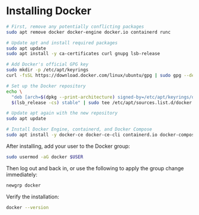 # Installing Docker

```bash
# First, remove any potentially conflicting packages
sudo apt remove docker docker-engine docker.io containerd runc

# Update apt and install required packages
sudo apt update
sudo apt install -y ca-certificates curl gnupg lsb-release

# Add Docker's official GPG key
sudo mkdir -p /etc/apt/keyrings
curl -fsSL https://download.docker.com/linux/ubuntu/gpg | sudo gpg --dearmor -o /etc/apt/keyrings/docker.gpg

# Set up the Docker repository
echo \
  "deb [arch=$(dpkg --print-architecture) signed-by=/etc/apt/keyrings/docker.gpg] https://download.docker.com/linux/ubuntu \
  $(lsb_release -cs) stable" | sudo tee /etc/apt/sources.list.d/docker.list > /dev/null

# Update apt again with the new repository
sudo apt update

# Install Docker Engine, containerd, and Docker Compose
sudo apt install -y docker-ce docker-ce-cli containerd.io docker-compose-plugin
```

After installing, add your user to the Docker group:

```bash
sudo usermod -aG docker $USER
```

Then log out and back in, or use the following to apply the group change immediately:

```bash
newgrp docker
```

Verify the installation:

```bash
docker --version
```
